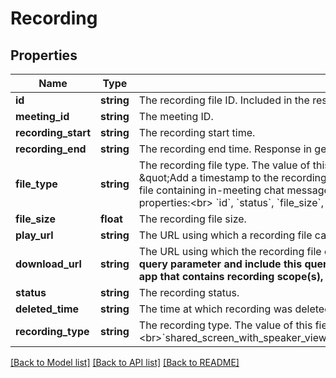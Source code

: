 # Recording

## Properties
Name | Type | Description | Notes
------------ | ------------- | ------------- | -------------
**id** | **string** | The recording file ID. Included in the response of general query. | [optional] 
**meeting_id** | **string** | The meeting ID. | [optional] 
**recording_start** | **string** | The recording start time. | [optional] 
**recording_end** | **string** | The recording end time. Response in general query. | [optional] 
**file_type** | **string** | The recording file type. The value of this field could be one of the following:&lt;br&gt; &#x60;MP4&#x60;: Video file of the recording.&lt;br&gt;&#x60;M4A&#x60; Audio-only file of the recording.&lt;br&gt;&#x60;TIMELINE&#x60;: Timestamp file of the recording in JSON file format. To get a timeline file, the \&quot;Add a timestamp to the recording\&quot; setting must be enabled in the [recording settings](https://support.zoom.us/hc/en-us/articles/203741855-Cloud-recording#h_3f14c3a4-d16b-4a3c-bbe5-ef7d24500048). The time will display in the host&#39;s timezone, set on their Zoom profile. &lt;br&gt; &#x60;TRANSCRIPT&#x60;: Transcription file of the recording in VTT format.&lt;br&gt; &#x60;CHAT&#x60;: A TXT file containing in-meeting chat messages that were sent during the meeting.&lt;br&gt;&#x60;CC&#x60;: File containing closed captions of the recording in VTT file format.&lt;br&gt;&lt;br&gt; A recording file object with file type of either &#x60;CC&#x60; or &#x60;TIMELINE&#x60; **does not have** the following properties:&lt;br&gt;  &#x60;id&#x60;, &#x60;status&#x60;, &#x60;file_size&#x60;, &#x60;recording_type&#x60;, and &#x60;play_url&#x60;. | [optional] 
**file_size** | **float** | The recording file size. | [optional] 
**play_url** | **string** | The URL using which a recording file can be played. | [optional] 
**download_url** | **string** | The URL using which the recording file can be downloaded. **To access a private or password protected cloud recording of a user in your account, you can use a [Zoom JWT App Type](https://marketplace.zoom.us/docs/guides/getting-started/app-types/create-jwt-app). Use the generated JWT token as the value of the &#x60;access_token&#x60; query parameter and include this query parameter at the end of the URL as shown in the example.**   &lt;br&gt; Example: &#x60;https://api.zoom.us/recording/download/{{ Download Path }}?access_token&#x3D;{{ JWT Token }}&#x60;  **Similarly, if the user has installed your OAuth app that contains recording scope(s), you can also use the user&#39;s [OAuth access token](https://marketplace.zoom.us/docs/guides/auth/oauth) to download the Cloud Recording.**&lt;br&gt;  Example: &#x60;https://api.zoom.us/recording/download/{{ Download Path }}?access_token&#x3D;{{ OAuth Access Token }}&#x60; | [optional] 
**status** | **string** | The recording status. | [optional] 
**deleted_time** | **string** | The time at which recording was deleted. Returned in the response only for trash query. | [optional] 
**recording_type** | **string** | The recording type. The value of this field can be one of the following:&lt;br&gt;&#x60;shared_screen_with_speaker_view(CC)&#x60;&lt;br&gt;&#x60;shared_screen_with_speaker_view&#x60;&lt;br&gt;&#x60;shared_screen_with_gallery_view&#x60;&lt;br&gt;&#x60;speaker_view&#x60;&lt;br&gt;&#x60;gallery_view&#x60;&lt;br&gt;&#x60;shared_screen&#x60;&lt;br&gt;&#x60;audio_only&#x60;&lt;br&gt;&#x60;audio_transcript&#x60;&lt;br&gt;&#x60;chat_file&#x60;&lt;br&gt;&#x60;active_speaker&#x60; | [optional] 

[[Back to Model list]](../README.md#documentation-for-models) [[Back to API list]](../README.md#documentation-for-api-endpoints) [[Back to README]](../README.md)


